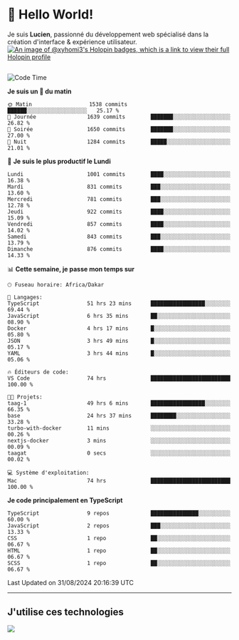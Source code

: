 # 👋 Hello World!

Je suis **Lucien**, passionné du développement web spécialisé dans la création d'interface & expérience utilisateur.
[![An image of @xyhomi3's Holopin badges, which is a link to view their full Holopin profile](https://holopin.me/xyhomi3)](https://holopin.io/@xyhomi3)

##

<!--START_SECTION:waka-->
![Code Time](http://img.shields.io/badge/Code%20Time-1%2C946%20hrs%2016%20mins-blue)

**Je suis un 🐤 du matin** 

```text
🌞 Matin                  1538 commits        ██████░░░░░░░░░░░░░░░░░░░   25.17 % 
🌆 Journée                1639 commits        ███████░░░░░░░░░░░░░░░░░░   26.82 % 
🌃 Soirée                 1650 commits        ███████░░░░░░░░░░░░░░░░░░   27.00 % 
🌙 Nuit                   1284 commits        █████░░░░░░░░░░░░░░░░░░░░   21.01 % 
```
📅 **Je suis le plus productif le Lundi** 

```text
Lundi                    1001 commits        ████░░░░░░░░░░░░░░░░░░░░░   16.38 % 
Mardi                    831 commits         ███░░░░░░░░░░░░░░░░░░░░░░   13.60 % 
Mercredi                 781 commits         ███░░░░░░░░░░░░░░░░░░░░░░   12.78 % 
Jeudi                    922 commits         ████░░░░░░░░░░░░░░░░░░░░░   15.09 % 
Vendredi                 857 commits         ████░░░░░░░░░░░░░░░░░░░░░   14.02 % 
Samedi                   843 commits         ███░░░░░░░░░░░░░░░░░░░░░░   13.79 % 
Dimanche                 876 commits         ████░░░░░░░░░░░░░░░░░░░░░   14.33 % 
```


📊 **Cette semaine, je passe mon temps sur** 

```text
🕑︎ Fuseau horaire: Africa/Dakar

💬 Langages: 
TypeScript               51 hrs 23 mins      █████████████████░░░░░░░░   69.44 % 
JavaScript               6 hrs 35 mins       ██░░░░░░░░░░░░░░░░░░░░░░░   08.90 % 
Docker                   4 hrs 17 mins       █░░░░░░░░░░░░░░░░░░░░░░░░   05.80 % 
JSON                     3 hrs 49 mins       █░░░░░░░░░░░░░░░░░░░░░░░░   05.17 % 
YAML                     3 hrs 44 mins       █░░░░░░░░░░░░░░░░░░░░░░░░   05.06 % 

🔥 Éditeurs de code: 
VS Code                  74 hrs              █████████████████████████   100.00 % 

🐱‍💻 Projets: 
taag-1                   49 hrs 6 mins       █████████████████░░░░░░░░   66.35 % 
base                     24 hrs 37 mins      ████████░░░░░░░░░░░░░░░░░   33.28 % 
turbo-with-docker        11 mins             ░░░░░░░░░░░░░░░░░░░░░░░░░   00.26 % 
nextjs-docker            3 mins              ░░░░░░░░░░░░░░░░░░░░░░░░░   00.09 % 
taagat                   0 secs              ░░░░░░░░░░░░░░░░░░░░░░░░░   00.02 % 

💻 Système d'exploitation: 
Mac                      74 hrs              █████████████████████████   100.00 % 
```

**Je code principalement en TypeScript** 

```text
TypeScript               9 repos             ███████████████░░░░░░░░░░   60.00 % 
JavaScript               2 repos             ███░░░░░░░░░░░░░░░░░░░░░░   13.33 % 
CSS                      1 repo              ██░░░░░░░░░░░░░░░░░░░░░░░   06.67 % 
HTML                     1 repo              ██░░░░░░░░░░░░░░░░░░░░░░░   06.67 % 
SCSS                     1 repo              ██░░░░░░░░░░░░░░░░░░░░░░░   06.67 % 
```




 Last Updated on 31/08/2024 20:16:39 UTC
<!--END_SECTION:waka-->
---

## J'utilise ces technologies

<p align="left">
  <a href="https://skillicons.dev">
    <img src="https://skillicons.dev/icons?i=ts,js,md,scss,tailwind,react,docker,express,astro,vite,nextjs,vercel,figma,ableton" />
  </a>
</p>

